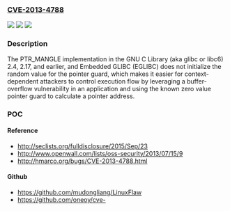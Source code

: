 ### [CVE-2013-4788](https://cve.mitre.org/cgi-bin/cvename.cgi?name=CVE-2013-4788)
![](https://img.shields.io/static/v1?label=Product&message=n%2Fa&color=blue)
![](https://img.shields.io/static/v1?label=Version&message=n%2Fa&color=blue)
![](https://img.shields.io/static/v1?label=Vulnerability&message=n%2Fa&color=brighgreen)

### Description

The PTR_MANGLE implementation in the GNU C Library (aka glibc or libc6) 2.4, 2.17, and earlier, and Embedded GLIBC (EGLIBC) does not initialize the random value for the pointer guard, which makes it easier for context-dependent attackers to control execution flow by leveraging a buffer-overflow vulnerability in an application and using the known zero value pointer guard to calculate a pointer address.

### POC

#### Reference
- http://seclists.org/fulldisclosure/2015/Sep/23
- http://www.openwall.com/lists/oss-security/2013/07/15/9
- http://hmarco.org/bugs/CVE-2013-4788.html

#### Github
- https://github.com/mudongliang/LinuxFlaw
- https://github.com/oneoy/cve-

